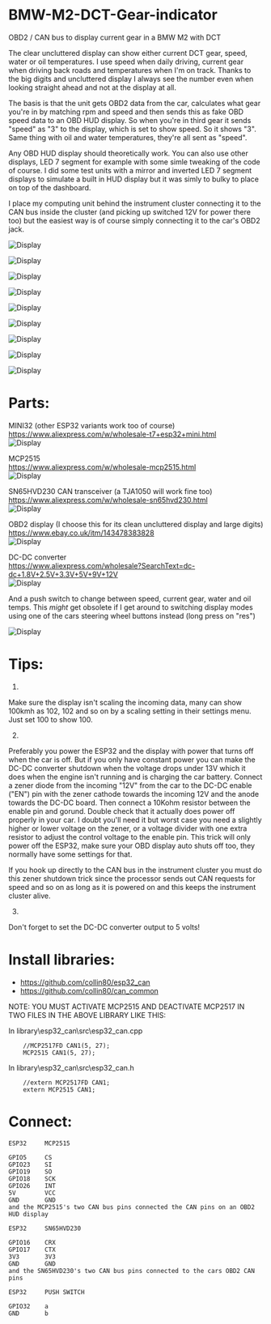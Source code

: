 # BMW-M2-DCT-Gear-indicator
OBD2 / CAN bus to display current gear in a BMW M2 with DCT  
  
The clear uncluttered display can show either current DCT gear, speed, water or oil temperatures. I use speed when daily driving, current gear when driving back roads and temperatures when I'm on track. Thanks to the big digits and uncluttered display I always see the number even when looking straight ahead and not at the display at all.  
  
The basis is that the unit gets OBD2 data from the car, calculates what gear you're in by matching rpm and speed and then sends this as fake OBD speed data to an OBD HUD display. So when you're in third gear it sends "speed" as "3" to the display, which is set to show speed. So it shows "3". Same thing with oil and water temperatures, they're all sent as "speed". 
  
Any OBD HUD display should theoretically work. You can also use other displays, LED 7 segment for example with some simle tweaking of the code of course. I did some test units with a mirror and inverted LED 7 segment displays to simulate a built in HUD display but it was simly to bulky to place on top of the dashboard.  
  
I place my computing unit behind the instrument cluster connecting it to the CAN bus inside the cluster (and picking up switched 12V for power there too) but the easiest way is of course simply connecting it to the car's OBD2 jack.
    
![Display](images/night.jpg)  
  
![Display](images/day.jpg)  
  
![Display](images/a.jpg)  
  
![Display](images/b.jpg)  
  
![Display](images/c.jpg)  
  
![Display](images/d.jpg)  
  
![Display](images/e.jpg)  
  
![Display](images/f.jpg)  
  
![Display](images/g.jpg)  
  

# Parts:  
  
MINI32 (other ESP32 variants work too of course)  
https://www.aliexpress.com/w/wholesale-t7+esp32+mini.html  
![Display](images/mini32.png)

MCP2515  
https://www.aliexpress.com/w/wholesale-mcp2515.html  
![Display](images/mcp2515.jpg)
  
SN65HVD230 CAN transceiver (a TJA1050 will work fine too)  
https://www.aliexpress.com/w/wholesale-sn65hvd230.html  
![Display](images/CAN0.png)
  
OBD2 display (I choose this for its clean uncluttered display and large digits)  
https://www.ebay.co.uk/itm/143478383828   
![Display](images/display.jpg)
  
DC-DC converter  
https://www.aliexpress.com/wholesale?SearchText=dc-dc+1.8V+2.5V+3.3V+5V+9V+12V   
![Display](images/dc-dc.png)  
  
And a push switch to change between speed, current gear, water and oil temps. This _might_ get obsolete if I get around to switching display modes using one of the cars steering wheel buttons instead (long press on "res")  
  
![Display](images/b.jpg) 
  
   
# Tips:  
  
1.
Make sure the display isn't scaling the incoming data, many can show 100kmh as 102, 102 and so on by a scaling setting in their settings menu. Just set 100 to show 100.

2.
Preferably you power the ESP32 and the display with power that turns off when the car is off. But if you only have constant power you can make the DC-DC converter shutdown when the voltage drops under 13V which it does when the engine isn't running and is charging the car battery. Connect a zener diode from the incoming "12V" from the car to the DC-DC enable ("EN") pin with the zener cathode towards the incoming 12V and the anode towards the DC-DC board. Then connect a 10Kohm resistor between the enable pin and gorund. Double check that it actually does power off properly in your car. I doubt you'll need it but worst case you need a slightly higher or lower voltage on the zener, or a voltage divider with one extra resistor to adjust the control voltage to the enable pin. This trick will only power off the ESP32, make sure your OBD display auto shuts off too, they normally have some settings for that.  
  
If you hook up directly to the CAN bus in the instrument cluster you must do this zener shutdown trick since the processor sends out CAN requests for speed and so on as long as it is powered on and this keeps the instrument cluster alive.    

3.
Don't forget to set the DC-DC converter output to 5 volts!  
    
  
# Install libraries:

- https://github.com/collin80/esp32_can
- https://github.com/collin80/can_common
       
NOTE: YOU MUST ACTIVATE MCP2515 AND DEACTIVATE MCP2517 IN TWO FILES IN THE ABOVE LIBRARY LIKE THIS:  
  
In library\esp32_can\src\esp32_can.cpp  
``` 
    //MCP2517FD CAN1(5, 27);   
    MCP2515 CAN1(5, 27);  
``` 
      
In library\esp32_can\src\esp32_can.h  
``` 
    //extern MCP2517FD CAN1;  
    extern MCP2515 CAN1;  
``` 

# Connect:

``` 
ESP32     MCP2515  
  
GPIO5     CS  
GPIO23    SI  
GPIO19    SO  
GPIO18    SCK  
GPIO26    INT  
5V        VCC  
GND       GND  
and the MCP2515's two CAN bus pins connected the CAN pins on an OBD2 HUD display	
```  

```  
ESP32     SN65HVD230
  
GPIO16    CRX  
GPIO17    CTX  
3V3       3V3  
GND       GND  
and the SN65HVD230's two CAN bus pins connected to the cars OBD2 CAN pins  
```  
  
```  
ESP32     PUSH SWITCH
  
GPIO32    a  
GND       b  
```  

